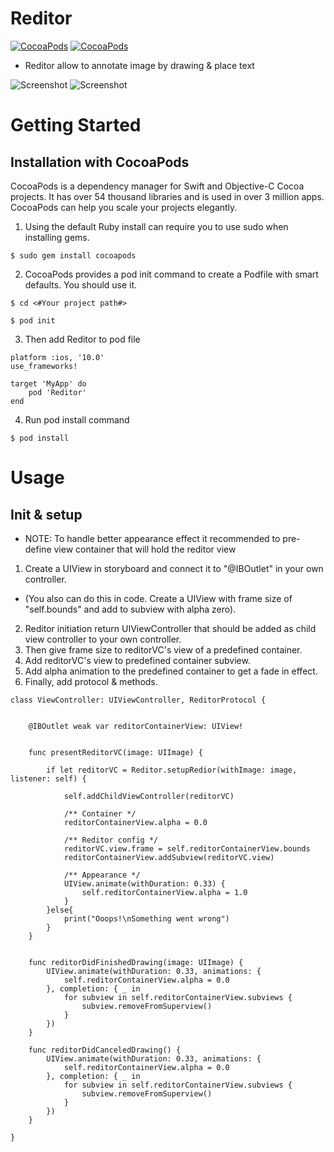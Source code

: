 # Reditor 
[![CocoaPods](https://img.shields.io/cocoapods/p/CodeEditorView.svg)]()
[![CocoaPods](https://img.shields.io/cocoapods/l/CodeEditorView.svg)]()
- Reditor allow to annotate image by drawing & place text


![Screenshot](https://github.com/iOS-Ninja/Reditor/blob/master/IMG_01.PNG)
![Screenshot](https://github.com/iOS-Ninja/Reditor/blob/master/IMG_02.PNG)

# Getting Started

## Installation with CocoaPods

CocoaPods is a dependency manager for Swift and Objective-C Cocoa projects. It has over 54 thousand libraries and is used in over 3 million apps. CocoaPods can help you scale your projects elegantly.


1. Using the default Ruby install can require you to use sudo when installing gems.
```
$ sudo gem install cocoapods
```

2. CocoaPods provides a pod init command to create a Podfile with smart defaults. You should use it.
```
$ cd <#Your project path#>
```
```
$ pod init
```

3. Then add Reditor to pod file
```
platform :ios, '10.0'
use_frameworks!

target 'MyApp' do
    pod 'Reditor'
end
```

4. Run pod install command
```
$ pod install
```

# Usage

## Init & setup
- NOTE: To handle better appearance effect it recommended to pre-define view container that will hold the reditor view

1. Create a UIView in storyboard and connect it to "@IBOutlet" in your own controller.
- (You also can do this in code. Create a UIView with frame size of "self.bounds" and add to subview with alpha zero).
2. Reditor initiation return UIViewController that should be added as child view controller to your own controller.
3. Then give frame size to reditorVC's view of a predefined container.
4. Add reditorVC's view to predefined container subview.
5. Add alpha animation to the predefined container to get a fade in effect.
6. Finally, add protocol & methods.

```
class ViewController: UIViewController, ReditorProtocol {


    @IBOutlet weak var reditorContainerView: UIView!


    func presentReditorVC(image: UIImage) {
    
        if let reditorVC = Reditor.setupRedior(withImage: image, listener: self) {
    
            self.addChildViewController(reditorVC)
    
            /** Container */
            reditorContainerView.alpha = 0.0
    
            /** Reditor config */
            reditorVC.view.frame = self.reditorContainerView.bounds
            reditorContainerView.addSubview(reditorVC.view)
    
            /** Appearance */
            UIView.animate(withDuration: 0.33) {
                self.reditorContainerView.alpha = 1.0
            }
        }else{
            print("Ooops!\nSomething went wrong")
        }
    }


    func reditorDidFinishedDrawing(image: UIImage) {
        UIView.animate(withDuration: 0.33, animations: {
            self.reditorContainerView.alpha = 0.0
        }, completion: { _ in
            for subview in self.reditorContainerView.subviews {
                subview.removeFromSuperview()
            }
        })
    }

    func reditorDidCanceledDrawing() {
        UIView.animate(withDuration: 0.33, animations: {
            self.reditorContainerView.alpha = 0.0
        }, completion: { _ in
            for subview in self.reditorContainerView.subviews {
                subview.removeFromSuperview()
            }
        })
    }

}
```
